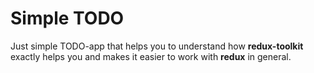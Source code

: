 # Simple TODO

Just simple TODO-app that helps you to understand how **redux-toolkit** exactly helps you and makes it easier to work with **redux** in general.
